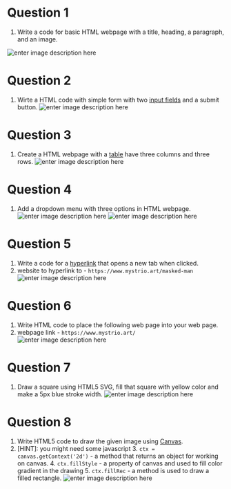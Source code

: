 # Question 1

1. Write a code for basic HTML webpage with a title, heading, a paragraph, and an image.

![enter image description here](https://pm-technical-trainig.s3.ap-southeast-1.amazonaws.com/PM_Rockstars_.png)

# Question 2

1. Wirte a HTML code with simple form with two [input fields](https://tutorial.eyehunts.com/js/clear-input-field-javascript-onclick-code/) and a submit button.
   ![enter image description here](https://pm-technical-trainig.s3.ap-southeast-1.amazonaws.com/2.png)

# Question 3

1. Create a HTML webpage with a [table](https://tutorial.eyehunts.com/html/html-table-tag-style-attribute-colspan-border-width-padding-example/) have three columns and three rows.
   ![enter image description here](https://pm-technical-trainig.s3.ap-southeast-1.amazonaws.com/3.png)

# Question 4

1. Add a dropdown menu with three options in HTML webpage.
   ![enter image description here](https://pm-technical-trainig.s3.ap-southeast-1.amazonaws.com/4a.png)
   ![enter image description here](https://pm-technical-trainig.s3.ap-southeast-1.amazonaws.com/4b.png)

# Question 5

1. Write a code for a [hyperlink](https://tutorial.eyehunts.com/html/html-hyperlink-tag-create-a-hyperlink-in-html/) that opens a new tab when clicked.
2. website to hyperlink to - `https://www.mystrio.art/masked-man`
   ![enter image description here](https://pm-technical-trainig.s3.ap-southeast-1.amazonaws.com/5.png)

# Question 6

1. Write HTML code to place the following web page into your web page.
2. webpage link - `https://www.mystrio.art/`
   ![enter image description here](https://pm-technical-trainig.s3.ap-southeast-1.amazonaws.com/6.png)

# Question 7

1. Draw a square using HTML5 SVG, fill that square with yellow color and make a 5px blue stroke width.
   ![enter image description here](https://pm-technical-trainig.s3.ap-southeast-1.amazonaws.com/7.png)

# Question 8

1. Write HTML5 code to draw the given image using [Canvas](https://developer.mozilla.org/en-US/docs/Web/API/Canvas_API).
2. [HINT]: you might need some javascript 3. `ctx = canvas.getContext('2d')` - a method that returns an object for working on canvas. 4. `ctx.fillStyle` - a property of canvas and used to fill color gradient in the drawing 5. `ctx.fillRec` - a method is used to draw a filled rectangle.
   ![enter image description here](https://pm-technical-trainig.s3.ap-southeast-1.amazonaws.com/8.png)
